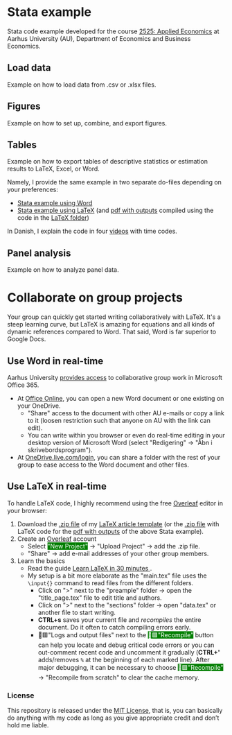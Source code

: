 # Stata example
Stata code example developed for the course [2525: Applied Economics](https://kursuskatalog.au.dk/en/course/116211/2525-Applied-Economics) at Aarhus University (AU), Department of Economics and Business Economics.

## Load data
Example on how to load data from .csv or .xlsx files.

## Figures
Example on how to set up, combine, and export figures.

## Tables
Example on how to export tables of descriptive statistics or estimation results to LaTeX, Excel, or Word.

Namely, I provide the same example in two separate do-files depending on your preferences:
* [Stata example using Word](https://github.com/ThorNoe/Stata_example/blob/main/Example_Stata_Word.do)
* [Stata example using LaTeX](https://github.com/ThorNoe/Stata_example/blob/main/Example_Stata_LaTeX.do) (and [pdf with outputs](https://github.com/ThorNoe/Stata_example/blob/main/LaTeX/main.pdf) compiled using the code in the [LaTeX folder](https://github.com/ThorNoe/Stata_example/tree/main/LaTeX))

In Danish, I explain the code in four [videos](https://panopto.au.dk/Panopto/Pages/Viewer.aspx?pid=16d10c85-77e2-4e52-822b-afae00080e9a) with time codes.

## Panel analysis
Example on how to analyze panel data.

# Collaborate on group projects
Your group can quickly get started writing collaboratively with LaTeX. It's a steep learning curve, but LaTeX is amazing for equations and all kinds of dynamic references compared to Word. That said, Word is far superior to Google Docs.

## Use Word in real-time
Aarhus University [provides access](https://studerende.au.dk/it-support/software) to collaborative group work in Microsoft Office 365.
* At [Office Online](https://www.office.com/), you can open a new Word document or one existing on your OneDrive.
  * "Share" access to the document with other AU e-mails or copy a link to it (loosen restriction such that anyone on AU with the link can edit).
  * You can write within you browser or even do real-time editing in your desktop version of Microsoft Word (select "Redigering" &rarr; "Åbn i skrivebordsprogram").
* At [OneDrive.live.com/login](https://onedrive.live.com/login), you can share a folder with the rest of your group to ease access to the Word document and other files.

## Use LaTeX in real-time
To handle LaTeX code, I highly recommend using the free [Overleaf](https://www.overleaf.com) editor in your browser:
1. Download the [.zip file](https://github.com/ThorNoe/article_template/archive/refs/heads/main.zip) of my [LaTeX article template](https://github.com/ThorNoe/article_template) (or the [.zip file](https://github.com/ThorNoe/Stata_example/raw/main/LaTeX.zip) with LaTeX code for the [pdf with outputs](https://github.com/ThorNoe/Stata_example/blob/main/LaTeX/main.pdf) of the above Stata example).
2. Create an [Overleaf](https://www.overleaf.com/register) account
   * Select <span style="background-color:green;color:white">"New Project"</span> &rarr; "Upload Project" &rarr; add the .zip file.
   * "Share" &rarr; add e-mail addresses of your other group members.
3. Learn the basics
   * Read the guide [Learn LaTeX in 30 minutes
](https://www.overleaf.com/learn/latex/Learn_LaTeX_in_30_minutes).
   * My setup is a bit more elaborate as the "main.tex" file uses the `\input{}` command to read files from the different folders.
     * Click on ">" next to the "preample" folder &rarr; open the "title_page.tex" file to edit title and authors.
     * Click on ">" next to the "sections" folder &rarr; open "data.tex" or another file to start writing.
     * **CTRL+s** saves your current file and *recompiles* the entire document. Do it often to catch compiling errors early.
     * 📄🟥"Logs and output files" next to the <span style="background-color:green;color:white">🔄🟩"Recompile"</span> button can help you locate and debug critical code errors or you can out-comment recent code and uncomment it gradually (**CTRL+'** adds/removes `%` at the beginning of each marked line). After major debugging, it can be necessary to choose <span style="background-color:green;color:white">🔄🟩"Recompile"</span> &rarr; "Recompile from scratch" to clear the cache memory.

### License
This repository is released under the [MIT License](https://github.com/ThorNoe/Stata_example/blob/main/LICENSE), that is, you can basically do anything with my code as long as you give appropriate credit and don’t hold me liable.
